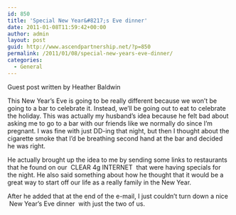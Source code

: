 ```yaml
---
id: 850
title: 'Special New Year&#8217;s Eve dinner'
date: 2011-01-08T11:59:42+00:00
author: admin
layout: post
guid: http://www.ascendpartnership.net/?p=850
permalink: /2011/01/08/special-new-years-eve-dinner/
categories:
  - General
---
```

Guest post written by Heather Baldwin

This New Year&#8217;s Eve is going to be really different because we won&#8217;t be going to a bar to celebrate it. Instead, we&#8217;ll be going out to eat to celebrate the holiday. This was actually my husband&#8217;s idea because he felt bad about asking me to go to a bar with our friends like we normally do since I&#8217;m pregnant. I was fine with just DD-ing that night, but then I thought about the cigarette smoke that I&#8217;d be breathing second hand at the bar and decided he was right.

He actually brought up the idea to me by sending some links to restaurants that he found on our &nbsp;CLEAR 4g INTERNET&nbsp; that were having specials for the night. He also said something about how he thought that it would be a great way to start off our life as a really family in the New Year.

After he added that at the end of the e-mail, I just couldn&#8217;t turn down a nice &nbsp;New Year&#8217;s Eve dinner&nbsp; with just the two of us.